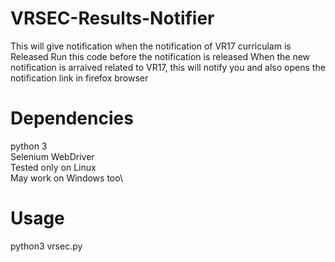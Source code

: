 # VRSEC-Results-Notifier
This will give notification when the notification of VR17 curriculam is Released
Run this code before the notification is released
When the new notification is arraived related to VR17, this will notify you and also opens the notification link in firefox browser

# Dependencies

python 3\
Selenium WebDriver \
Tested only on Linux\
May work on Windows too\

# Usage

python3 vrsec.py

